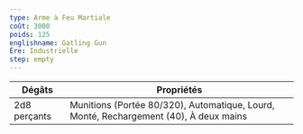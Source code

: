 ```yaml
---
type: Arme à Feu Martiale
coût: 3000
poids: 125
englishname: Gatling Gun
Ère: Industrielle
step: empty
---
```


| Dégâts       | Propriétés                                                                            |
| ------------ | ------------------------------------------------------------------------------------- |
| 2d8 perçants | Munitions (Portée 80/320), Automatique, Lourd, Monté, Rechargement (40), À deux mains |
